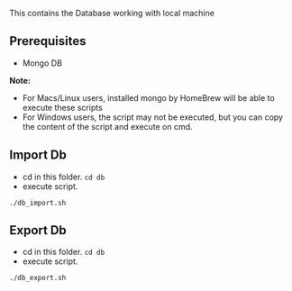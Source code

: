 This contains the Database working with local machine
## Prerequisites
- Mongo DB

**Note:**
- For Macs/Linux users, installed mongo by HomeBrew will be able to execute these scripts
- For Windows users, the script may not be executed, but you can copy the content of the script and execute on cmd.

## Import Db
- cd in this folder. `cd db`
- execute script.
```
./db_import.sh
```

## Export Db
- cd in this folder. `cd db`
- execute script.
```
./db_export.sh
```
